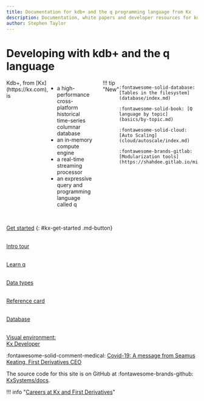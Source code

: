 ```yaml
---
title: Documentation for kdb+ and the q programming language from Kx
description: Documentation, white papers and developer resources for kdb+ and the q programming language
author: Stephen Taylor
---
```

# Developing with kdb+ and the q language

<!-- 
<div markdown="1" class="container"><div class="css-carousel">[![Kdb+ 4.0](img/carousel/kdb4.jpg){.css-img}](releases/ChangesIn4.0.md)[![Kx Dashboards](img/carousel/dashboards-600.jpg){.css-img}](/dashboards/)[![AutoML](img/carousel/automl-600.png){.css-img}](ml/automl/index.md)[![AWS Lambda](img/carousel/lambda-600.jpg){.css-img}](cloud/aws-lambda/index.md)[![Parallelism](img/carousel/parallelism-600.jpg){.css-img}](kb/mt-primitives.md)[![Encryption](img/carousel/encryption-600.jpg){.css-img}](kb/dare.md)[![Optane](img/carousel/optane-memory-600.jpg){.css-img}](kb/optane.md)[![Interfaces](img/carousel/interfaces.png){.css-img}](interfaces/hdf5/index.md)[![Reading Room](img/carousel/reading.png){.css-img}](learn/reading/index.md)</div>
</div>
 -->

<div style="display: flex"  flex-direction: row; flex-wrap: wrap; markdown="1">

<div style="display: inline-flex;" markdown="1">
Kdb+, from [Kx](https://kx.com), is

-   a high-performance cross-platform historical time-series columnar database 
-   an in-memory compute engine
-   a real-time streaming processor
-   an expressive query and programming language called q
</div>

<div id="kx-whats-new" style="display: inline-flex; margin-left: 25px; width: 250px;" markdown="1">
!!! tip "New"

    :fontawesome-solid-database: [Tables in the filesystem](database/index.md)

    :fontawesome-solid-book: [Q language by topic](basics/by-topic.md)

    :fontawesome-solid-cloud: [Auto Scaling](cloud/autoscale/index.md)

    :fontawesome-brands-gitlab: [Modularization tools](https://shahdee.gitlab.io/miq/#/)

</div>

</div>

<div style="clear: both">&nbsp;</div>

<div id="kx-home-page-grid" markdown="1">

[Get started](learn/install.md)
{: #kx-get-started .md-button}

[<i class="fas fa-fw fa-hiking fa-border fa-5x"></i><br/>
Intro tour](learn/tour/index.md "A one-page rapid tour of the q language")

[<i class="fas fa-fw fa-book-reader fa-border fa-5x"></i><br/>
Learn q](learn/index.md)

[<i class="fas fa-fw fa-dollar-sign fa-border fa-5x"></i><br/>
Data types](basics/datatypes.md "Datatypes in kdb+")

[<i class="fas fa-fw fa-book fa-border fa-5x"></i><br/>
Reference card](ref/index.md "Reference card for the q language")

[<i class="fas fa-fw fa-database fa-border fa-5x"></i><br/>
Database](database/index.md "Roughly speaking, kdb+ is what happens when q tables are persisted and then mapped back into memory for operations.")

[<i class="fas fa-fw fa-laptop-code fa-border fa-5x"></i><br/>
Visual environment:<br>Kx Developer](/developer/ "Download and install the free IDE, Kx Developer")

</div>

<!-- 
## Get started

<div class="kx-flex-grid" markdown="1">
<div>
    [<i class="fas fa-fw fa-power-off fa-border fa-5x"></i><br/>
    Install](learn/install.md)
</div>
<div>
    [<i class="fas fa-fw fa-hiking fa-border fa-5x"></i><br/>
    Intro tour](learn/tour/index.md "A one-page rapid tour of the q language")
</div>
<div>
    [<i class="fas fa-fw fa-book-reader fa-border fa-5x"></i><br/>
    Learn](learn/index.md "Learn q")
</div>
</div>

## Code

<div class="kx-flex-grid" markdown="1">
<div>
    [<i class="fas fa-fw fa-dollar-sign fa-border fa-5x"></i><br/>
    Data types](basics/datatypes.md "Datatypes in kdb+")
</div>
<div>
    [<i class="fas fa-fw fa-book fa-border fa-5x"></i><br/>
    Reference](ref/index.md "Reference card for the q language")
</div>
<div>
    [<i class="fas fa-fw fa-laptop-code fa-border fa-5x"></i><br/>
    Visual environment:<br>Kx Developer](/developer/ "Download and install the free IDE, Kx Developer")
</div>
</div>
## Use with Python

<div class="kx-flex-grid" markdown="1">
<div>
    [<i class="fab fa-fw fa-python fa-border fa-5x"></i><br/>
    Python to q](learn/python/examples/index.md "Python programs and their q equivalents")
</div>
<div>
    [<i class="fab fa-fw fa-python fa-border fa-5x"></i><br/>
    PyQ](interfaces/pyq/index.md "Using Python with kdb+")
</div>
<div>
    [<i class="fab fa-fw fa-python fa-border fa-5x"></i><br/>
    embedPy](interfaces/embedpy.md "Calling Python from q")
</div>
</div>

## Develop

<div class="kx-flex-grid" markdown="1">
<div>
    [<i class="fab fa-fw fa-superpowers fa-border fa-5x"></i><br/>
    Fusion<br/>interfaces](interfaces/ "Interfaces to other technologies")
</div>
<div>
    [<i class="fas fa-fw fa-share-alt fa-border fa-5x"></i><br/>
    Machine<br>learning](ml/index.md "Machine learning with kdb+")
</div>
<div>
    [<i class="fas fa-fw fa-cloud fa-border fa-5x"></i><br/>
    Cloud](cloud/index.md "Deploy on the cloud")
</div>
<div>
    [<i class="far fa-fw fa-map fa-border fa-5x"></i><br/>
    White papers](wp/index.md "Technical white papers on using kdb+")
</div>
<div>
    [<i class="fas fa-fw fa-graduation-cap fa-border fa-5x"></i><br/>
    Knowledge<br/>Base](kb/index.md)
</div>
<div>
    [<i class="fab fa-fw fa-github fa-border fa-5x"></i><br/>
    Open source](github.md "Kdb+ repositories on GitHub")
</div>
</div>
 -->

:fontawesome-solid-comment-medical:
[Covid-19: A message from Seamus Keating, First Derivatives CEO](coronavirus.md)

The source code for this site is on GitHub at
:fontawesome-brands-github:
[KxSystems/docs](https://github.com/kxsystems/docs/).

!!! info "[Careers at Kx and First Derivatives](http://www.firstderivatives.com/careers/)"

